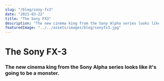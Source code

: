 ```yaml
---
slug: "/blog/sony-fx3"
date: "2021-03-22"
title: "The Sony FX3"
description: "The new cinema king from the Sony Alpha series looks like it's going to be a monster."
featuredImage: "../../assets/images/blog/sonyfx3.jpg"
---
```


# The Sony FX-3 
### The new cinema king from the Sony Alpha series looks like it's going to be a monster.